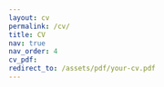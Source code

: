 ```yaml
---
layout: cv
permalink: /cv/
title: CV
nav: true
nav_order: 4
cv_pdf: 
redirect_to: /assets/pdf/your-cv.pdf
---
```

